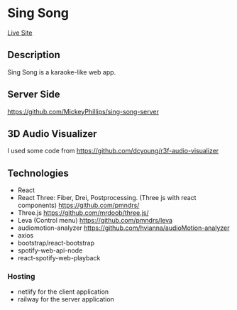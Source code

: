 # Sing Song
[Live Site](https://thunderous-gelato-ead3d7.netlify.app/)

## Description
Sing Song is a karaoke-like web app.

## Server Side
  https://github.com/MickeyPhillips/sing-song-server
  
## 3D Audio Visualizer
  I used some code from https://github.com/dcyoung/r3f-audio-visualizer

## Technologies
  - React
  - React Three: Fiber, Drei, Postprocessing. (Three js with react components) https://github.com/pmndrs/
  - Three.js https://github.com/mrdoob/three.js/
  - Leva (Control menu) https://github.com/pmndrs/leva
  - audiomotion-analyzer https://github.com/hvianna/audioMotion-analyzer
  - axios
  - bootstrap/react-bootstrap
  - spotify-web-api-node
  - react-spotify-web-playback
  
  ### Hosting
  - netlify for the client application
  - railway for the server application
